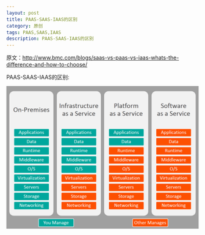 ```yaml
---
layout: post
title: PAAS-SAAS-IAAS的区别
category: 原创
tags: PAAS,SAAS,IAAS
description: PAAS-SAAS-IAAS的区别
---
```


原文：http://www.bmc.com/blogs/saas-vs-paas-vs-iaas-whats-the-difference-and-how-to-choose/    

      
PAAS-SAAS-IAAS的区别:

![](https://github.com/laosijikaichele/img-repo/raw/master/iaas-paas-saas-comparison.jpg)
